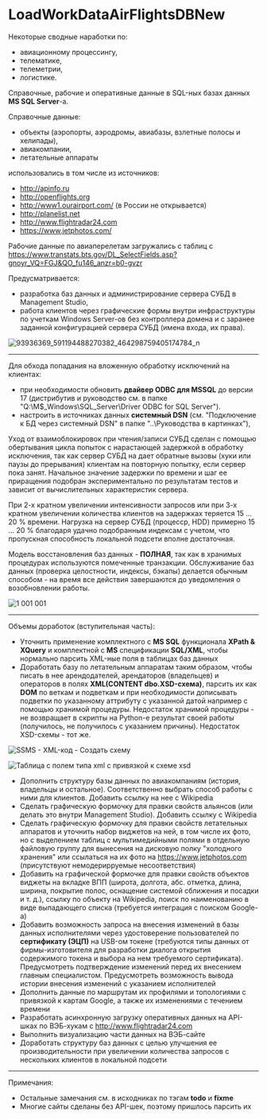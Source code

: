 # LoadWorkDataAirFlightsDBNew

Некоторые сводные наработки по:
 - авиационному процессингу,
 - телематике,
 - телеметрии,
 - логистике.

Справочные, рабочие и оперативные данные в SQL-ных базах данных **MS SQL Server**-а.

Справочные данные:
  - объекты (аэропорты, аэродромы, авиабазы, взлетные полосы и хелипады),
  - авиакомпании,
  - летательные аппараты

использовались в том числе из источников:
 - http://apinfo.ru 
 - http://openflights.org
 - http://www1.ourairport.com/ (в России не открывается)
 - http://planelist.net
 - http://www.flightradar24.com
 - https://www.jetphotos.com/

Рабочие данные по авиаперелетам загружались с таблиц с https://www.transtats.bts.gov/DL_SelectFields.asp?gnoyr_VQ=FGJ&QO_fu146_anzr=b0-gvzr

Предусматривается:
 - разработка баз данных и администрирование сервера СУБД в Management Studio,
 - работа клиентов через графические формы внутри инфраструктуры по учеткам Windows Server-ов без контроллера домена и с заранее заданной конфигурацией сервера СУБД (имена входа, их права).

![93936369_591194488270382_464298759405174784_n](https://user-images.githubusercontent.com/104857185/167257457-d5fc8393-4bdc-4391-a76d-9b2b73490016.jpg "Решение по архитектуре")

----
Для обхода попадания на вложенную обработку исключений на клиентах:
 - при необходимости обновить **двайвер ODBC для MSSQL** до версии 17 (дистрибутив и руководство см. в папке "Q:\M$_Windows\SQL_Server\Driver ODBC for SQL Server").
 - настроить в источниках данных **системный DSN** (см. "Подключение к БД через системный DSN" в папке "..\Руководства в картинках"),
 
Уход от взаимоблокировок при чтения/записи СУБД сделан с помощью обертывания цикла попыток с нарастающей задержкой в обработку исключения, так как сервер СУБД на дает обратные вызовы (хуки или паузы до прерывания) клиентам на повторную попытку, если сервер пока занят. Начальное значение задержки по времени и шаг ее приращения подобран экспериментально по результатам тестов и зависит от вычислительных характеристик сервера.

При 2-х кратном увеличении интенсивности запросов или при 3-х кратном увеличении количества клиентов на задержках теряется 15 ... 20 % времени. Нагрузка на сервер СУБД (процесср, HDD) примерно 15 ... 20 % благодаря удачно подобранным индексам с учетом, что пропускная способность локальной подсети вполне достаточная.

Модель восстановления баз данных - **ПОЛНАЯ**, так как в хранимых процедурах используются помеченные транзакции. Обслуживание баз данных (проверка целостности, индексы, бэкапы) делается обычным способом - на время все действия завершаются до уведомления о возобновлении работы.

![1 001 001](https://user-images.githubusercontent.com/104857185/167037090-9cd548c0-9643-4903-adce-13e2a039226d.jpg)

----
Объемы доработок (вступительная часть):
 - Уточнить применение комплектного с **MS SQL** функционала **XPath & XQuery** и комплектной с **MS** спецификации **SQL/XML**, чтобы нормально парсить XML-ные поля в таблицах баз данных
 - Доработать базу по летательным аппаратам таким образом, чтобы писать в нее арендодателей, арендаторов (владельцев) и операторов
в полях **XML(CONTENT dbo.XSD-схема)**, парсить их как **DOM** по веткам и подветкам и при необходимости дописывать подветки по указанному аттрибуту с указанной датой например с помощью хранимой процедуры.
Недостаток хранимой процедуры - не возвращает в скрипты на Python-е результат своей работы (получилось, не получилось с указанием причины).
Недостаток XSD-схемы - тот же.

![SSMS - XML-код - Создать схему](https://user-images.githubusercontent.com/104857185/167261451-a42a0c66-2888-4042-88a2-679f1ef6549a.png)
 
![Таблица с полем типа xml с привязкой к схеме xsd](https://user-images.githubusercontent.com/104857185/167261417-e0820f3d-965f-4124-9af6-e59994e09f46.png)

 - Дополнить структуру базы данных по авиакомпаниям (история, владельцы и остальное). Соответственно выбрать способ работы с ними для клиентов. Добавить ссылку на нее с Wikipedia
 - Сделать графическую формочку для правки свойств альянсов (или делать это внутри Management Studio). Добавить ссылку с Wikipedia
 - Сделать графическую формочку для правки свойств летательных аппаратов и уточнить набор виджетов на ней, в том числе их фото, но с выделением таблиц с мультимедийными полями в отдельную файловую группу для вынесения на дисковую полку "холодного хранения" или ссылаться на их фото на https://www.jetphotos.com (присутствуют немодерирруемые несоответствия) 
 - Добавить на графической формочке для правки свойств объектов виджеты на вкладке ВПП (широта, долгота, абс. отметка, длина, ширина, покрытие полос, оснащение системой сближения и посадки и т. д.), ссылку по объекту на Wikipedia, поиск по наименованию в виде выпадающего списка (требуется интеграция с поиском Google-а)
 - Добавить возможность запроса на внесения изменений в базы данных исполнителями через удостоверение пользователей по **сертификату (ЭЦП)** на USB-ом токене (требуются типы данных от фирмы-изготовителя для разработки диалога открытия содержимого токена и выбора на нем требуемого сертификата). Предусмотреть подтверждение изменений перед их внесением главным специалистом. Предусмотреть возможность вывода истории внесения изменений с указанием исполнителей
 - Дополнить данные по маршрутам их профилями и топологиями с привязкой к картам Google, а также их изменениями с течением времени
 - Разработать асинхронную загрузку оперативных данных на API-шках по ВЭБ-хукам с http://www.flightradar24.com
 - Выполнить визуализацию части данных на ВЭБ-сайте
 - Доработать структуру баз данных с целью улучшения ее производительности при увеличении количества запросов с нескольких клиентов в локальной подсети

----
Примечания:
 - Остальные замечания см. в исходниках по тэгам **todo** и **fixme**
 - Многие сайты сделаны без API-шек, поэтому пришлось парсить их
